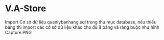 # V.A-Store

Import Cơ sở dữ liệu quanlybanhang.sql trong thư mục database, nếu thiếu bảng thì import các cở sở dữ liệu khác cho đủ 8 bảng và ràng buộc như hình Capture.PNG
